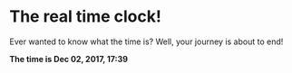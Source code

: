 # The real time clock!

Ever wanted to know what the time is? Well, your journey is about to end!

**The time is Dec 02, 2017, 17:39**
